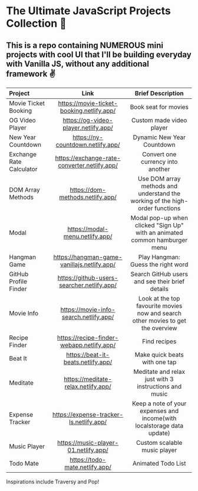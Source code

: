 # The Ultimate JavaScript Projects Collection 🚀
## This is a repo containing NUMEROUS mini projects with cool UI that I'll be building everyday with Vanilla JS, without any additional framework ✌


| Project        | Link          | Brief Description    
| :------------- | :----------: | :----------: 
| Movie Ticket Booking | https://movie-ticket-booking.netlify.app/  | Book seat for movies
| OG Video Player | https://og-video-player.netlify.app/  | Custom made video player
|New Year Countdown | https://ny-countdown.netlify.app/  | Dynamic New Year Countdown
|Exchange Rate Calculator  | https://exchange-rate-converter.netlify.app/ | Convert one currency into another
|DOM Array Methods  | https://dom-methods.netlify.app/| Use DOM array methods and understand the working of the high-order functions
|Modal | https://modal-menu.netlify.app/ | Modal pop-up when clicked "Sign Up" with an animated common hamburger menu
| Hangman Game| https://hangman-game-vanillajs.netlify.app/  | Play Hangman: Guess the right word
|GitHub Profile Finder| https://github-users-searcher.netlify.app/  | Search GitHub users and see their brief details
| Movie Info  | https://movie-info-search.netlify.app/  | Look at the top favourite movies now and search other movies to get the overview
| Recipe Finder | https://recipe-finder-webapp.netlify.app/  | Find recipes
|Beat It | https://beat-it-beats.netlify.app/  | Make quick beats with one tap 
|Meditate  | https://meditate-relax.netlify.app/  | Meditate and relax just with 3 instructions and music 
|Expense Tracker| https://expense-tracker-ls.netlify.app/  | Keep a note of your expenses and income(with localstorage data update)
| Music Player  | https://music-player-01.netlify.app/ | Custom scalable music player
| Todo Mate| https://todo-mate.netlify.app/ | Animated Todo List





Inspirations include Traversy and Pop!
